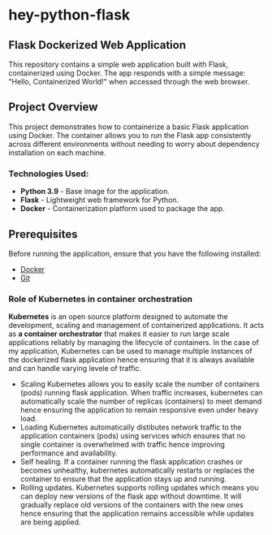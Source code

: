 # hey-python-flask
## Flask Dockerized Web Application

This repository contains a simple web application built with Flask, containerized using Docker.
The app responds with a simple message: "Hello, Containerized World!" when accessed through the web browser.

## Project Overview

This project demonstrates how to containerize a basic Flask application using Docker. 
The container allows you to run the Flask app consistently across different environments without needing to worry about dependency installation on each machine.

### Technologies Used:
- **Python 3.9** - Base image for the application.
- **Flask** - Lightweight web framework for Python.
- **Docker** - Containerization platform used to package the app.

## Prerequisites

Before running the application, ensure that you have the following installed:

- [Docker](https://www.docker.com/get-started)
- [Git](https://git-scm.com/downloads)
  
### Role of Kubernetes in container orchestration
**Kubernetes** is an open source platform designed to automate the development, scaling and management of containerized applications.
It acts as **a container orchestrator** that makes it easier to run large scale applications reliably by managing the lifecycle of containers.
In the case of my application, Kubernetes can be used to manage multiple instances of the dockerized flask application hence ensuring that it is always available and can handle varying levele of traffic.
- Scaling
Kubernetes allows you to easily scale the number of containers (pods) running flask application.
When traffic increases, kubernetes can automatically scale the number of replicas (containers) to meet demand hence ensuring the        application to remain responsive even under heavy load.
- Loading
Kubernetes automatically distibutes network traffic to the application containers (pods) using services which ensures that no         single container is overwhelmed with traffic hence improving performance and availability.
- Self healing.
If a container running the flask application crashes or becomes unhealthy, kubernetes automatically restarts or replaces the container to ensure that the application stays up and running.
- Rolling updates.
Kubernetes supports rolling updates which means you can deploy new versions of the flask app without downtime. It will gradually replace old versions of the containers with the new ones hence ensuring that the application remains accessible while updates are being applied.
